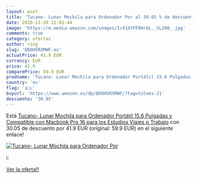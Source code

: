 ```yaml
---
layout: post
title: 'Tucano- Lunar Mochila para Ordenador Por al 30.05 % de descuento'
date: 2020-11-28 22:01:44
image: 'https://m.media-amazon.com/images/I/41dYFF8Hr6L._SL200_.jpg'
comments: true
category: ofertas
author: ring
slug: 'B08H5RXMWF-es'
actualPrice: 41.9 EUR
currency: EUR
price: 41.9
comparePrice: 59.9 EUR
prodname: 'Tucano- Lunar Mochila para Ordenador Portátil 15.6 Pulgadas y Compatible con Macbook Pro 16  para los Estudios  Viajes o Trabajo'
country: 'es'
flag: '🇪🇸'
buyurl: 'https://www.amazon.es/dp/B08H5RXMWF/?tag=tolees-21'
descuento: '30.05'
---
```


Está [Tucano- Lunar Mochila para Ordenador Portátil 15.6 Pulgadas y Compatible con Macbook Pro 16  para los Estudios  Viajes o Trabajo](https://www.amazon.es/dp/B08H5RXMWF/?tag=tolees-21) con 30.05 de descuento por 41.9 EUR (original: 59.9 EUR) en el siguiente enlace!

[![Tucano- Lunar Mochila para Ordenador Por](https://m.media-amazon.com/images/I/41dYFF8Hr6L._SL200_.jpg)](https://www.amazon.es/dp/B08H5RXMWF/?tag=tolees-21)

ℹ️:


[Ver la oferta!!](https://www.amazon.es/dp/B08H5RXMWF/?tag=tolees-21)

